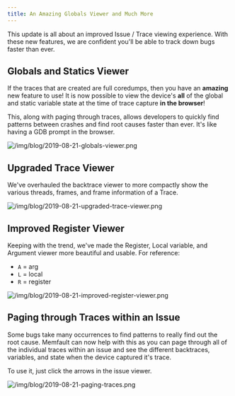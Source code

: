 ```yaml
---
title: An Amazing Globals Viewer and Much More
---
```


This update is all about an improved Issue / Trace viewing experience. With
these new features, we are confident you'll be able to track down bugs faster
than ever.

<!-- truncate -->

## Globals and Statics Viewer

If the traces that are created are full coredumps, then you have an **amazing**
new feature to use! It is now possible to view the device's **all** of the
global and static variable state at the time of trace capture **in the
browser**!

This, along with paging through traces, allows developers to quickly find
patterns between crashes and find root causes faster than ever. It's like having
a GDB prompt in the browser.

![/img/blog/2019-08-21-globals-viewer.png](/img/blog/2019-08-21-globals-viewer.png)

## Upgraded Trace Viewer

We've overhauled the backtrace viewer to more compactly show the various
threads, frames, and frame information of a Trace.

![/img/blog/2019-08-21-upgraded-trace-viewer.png](/img/blog/2019-08-21-upgraded-trace-viewer.png)

## Improved Register Viewer

Keeping with the trend, we've made the Register, Local variable, and Argument
viewer more beautiful and usable. For reference:

- `A` = arg
- `L` = local
- `R` = register

![/img/blog/2019-08-21-improved-register-viewer.png](/img/blog/2019-08-21-improved-register-viewer.png)

## Paging through Traces within an Issue

Some bugs take many occurrences to find patterns to really find out the root
cause. Memfault can now help with this as you can page through all of the
individual traces within an issue and see the different backtraces, variables,
and state when the device captured it's trace.

To use it, just click the arrows in the issue viewer.

![/img/blog/2019-08-21-paging-traces.png](/img/blog/2019-08-21-paging-traces.png)

